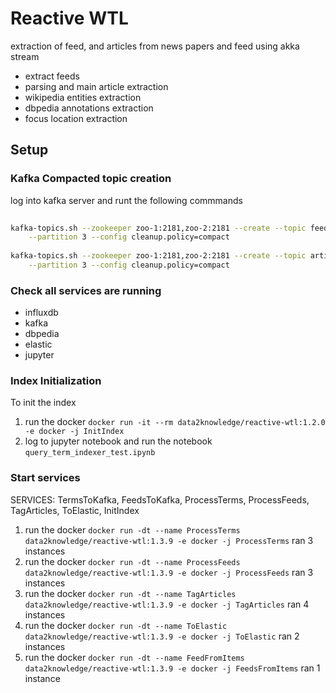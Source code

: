 # Reactive WTL

extraction of feed, and articles from news papers and feed using akka stream

- extract feeds
- parsing and main article extraction
- wikipedia entities extraction
- dbpedia annotations extraction
- focus location extraction

## Setup

### Kafka Compacted topic creation

log into kafka server and runt the following commmands

```bash
    
kafka-topics.sh --zookeeper zoo-1:2181,zoo-2:2181 --create --topic feed_items --replication-factor 2 \
    --partition 3 --config cleanup.policy=compact
    
kafka-topics.sh --zookeeper zoo-1:2181,zoo-2:2181 --create --topic articles --replication-factor 2 \
    --partition 3 --config cleanup.policy=compact

```

### Check all services are running

- influxdb
- kafka
- dbpedia
- elastic
- jupyter

### Index Initialization
To init the index 

1. run the docker `docker run -it --rm data2knowledge/reactive-wtl:1.2.0 -e docker -j InitIndex`
2. log to jupyter notebook and run the notebook `query_term_indexer_test.ipynb`

### Start services

SERVICES: TermsToKafka, FeedsToKafka, ProcessTerms, ProcessFeeds, TagArticles, ToElastic, InitIndex

1. run the docker `docker run -dt --name ProcessTerms data2knowledge/reactive-wtl:1.3.9 -e docker -j ProcessTerms` ran 3 instances
2. run the docker `docker run -dt --name ProcessFeeds data2knowledge/reactive-wtl:1.3.9 -e docker -j ProcessFeeds` ran 3 instances
3. run the docker `docker run -dt --name TagArticles data2knowledge/reactive-wtl:1.3.9 -e docker -j TagArticles` ran 4 instances
4. run the docker `docker run -dt --name ToElastic data2knowledge/reactive-wtl:1.3.9 -e docker -j ToElastic` ran 2 instances
5. run the docker `docker run -dt --name FeedFromItems data2knowledge/reactive-wtl:1.3.9 -e docker -j FeedsFromItems` ran 1 instance 